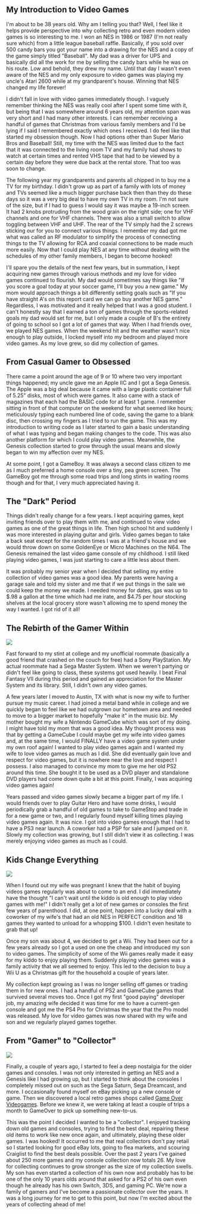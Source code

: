 ## My Introduction to Video Games

I'm about to be 38 years old. Why am I telling you that? Well, I feel like it helps provide perspective into why collecting retro and even modern video games is so interesting to me. I won an NES in 1986 or 1987 (I'm not really sure which) from a little league baseball raffle. Basically, if you sold over 500 candy bars you got your name into a drawing for the NES and a copy of the game simply titled "Baseball". My dad was a driver for UPS and basically did all the work for me by selling the candy bars while he was on his route. Low and behold, they drew my name. Until that day I wasn't even aware of the NES and my only exposure to video games was playing my uncle's Atari 2600 while at my grandparent's house. Winning that NES changed my life forever!

I didn't fall in love with video games immediately though. I vaguely remember thinking the NES was really cool after I spent some time with it, but being that I was somewhere around 6 years old, my attention span was very short and I had many other interests. I can remember receiving a handful of games that Christmas from various family members and I'd be lying if I said I remembered exactly which ones I received. I do feel like that started my obsession though. Now I had options other than Super Mario Bros and Baseball! Still, my time with the NES was limited due to the fact that it was connected to the living room TV and my family had shows to watch at certain times and rented VHS tape that had to be viewed by a certain day before they were due back at the rental store. That too was soon to change.

The following year my grandparents and parents all chipped in to buy me a TV for my birthday. I didn't grow up as part of a family with lots of money and TVs seemed like a much bigger purchase back then than they do these days so it was a very big deal to have my own TV in my room. I'm not sure of the size, but if I had to guess I would say it was maybe a 19-inch screen. It had 2 knobs protruding from the wood grain on the right side; one for VHF channels and one for VHF channels. There was also a small switch to allow toggling between VHF and UHF. The rear of the TV simply had the 2 screws sticking our for you to connect various things. I remember my dad got me what was called an RF modulator to simplify the process of connecting things to the TV allowing for RCA and coaxial connections to be made much more easily. Now that I could play NES at any time without dealing with the schedules of my other family members, I began to become hooked!

I'll spare you the details of the next few years, but in summation, I kept acquiring new games through various methods and my love for video games continued to flourish. My dad would sometimes say things like "If you score a goal today at your soccer game, I'll buy you a new game." My mom would approach things a bit differently setting goals such as "If you have straight A's on this report card we can go buy another NES game." Regardless, I was motivated and it really helped that I was a good student. I can't honestly say that I earned a ton of games through the sports-related goals my dad would set for me, but I only made a couple of B's the entirety of going to school so I got a lot of games that way. When I had friends over, we played NES games. When the weekend hit and the weather wasn't nice enough to play outside, I locked myself into my bedroom and played more video games. As my love grew, so did my collection of games.

## From Casual Gamer to Obsessed

There came a point around the age of 9 or 10 where two very important things happened; my uncle gave me an Apple IIC and I got a Sega Genesis. The Apple was a big deal because it came with a large plastic container full of 5.25" disks, most of which were games. It also came with a stack of magazines that each had the BASIC code for at least 1 game. I remember sitting in front of that computer on the weekend for what seemed like hours; meticulously typing each numbered line of code, saving the game to a blank disc, then crossing my fingers as I tried to run the game. This was my introduction to writing code as I later started to gain a basic understanding of what I was typing and began making changes to the code. This was also another platform for which I could play video games. Meanwhile, the Genesis collection started to grow through the usual means and slowly began to win my affection over my NES.

At some point, I got a GameBoy. It was always a second class citizen to me as I much preferred a home console over a tiny, pea green screen. The GameBoy got me through some road trips and long stints in waiting rooms though and for that, I very much appreciated having it.

## The "Dark" Period

Things didn't really change for a few years. I kept acquiring games, kept inviting friends over to play them with me, and continued to view video games as one of the great things in life. Then high school hit and suddenly I was more interested in playing guitar and girls. Video games began to take a back seat except for the random times I was at a friend's house and we would throw down on some GoldenEye or Micro Machines on the N64. The Genesis remained the last video game console of my childhood. I still liked playing video games, I was just starting to care a little less about them.

It was probably my senior year when I decided that selling my entire collection of video games was a good idea. My parents were having a garage sale and told my sister and me that if we put things in the sale we could keep the money we made. I needed money for dates, gas was up to $.98 a gallon at the time which had me irate, and $4.75 per hour stocking shelves at the local grocery store wasn't allowing me to spend money the way I wanted. I got rid of it all!

## The Rebirth of the Gamer Within

<div class="image-container">
  <img src="/images/blog.gaming/RGB_deblurred_N64.jpg">
</div>

Fast forward to my stint at college and my unofficial roommate (basically a good friend that crashed on the couch for free) had a Sony PlayStation. My actual roommate had a Sega Master System. When we weren't partying or didn't feel like going to class, these systems got used heavily. I beat Final Fantasy VII during this period and gained an appreciation for the Master System and its library. Still, I didn't own any video games.

A few years later I moved to Austin, TX with what is now my wife to further pursue my music career. I had joined a metal band while in college and we quickly began to feel like we had outgrown our hometown area and needed to move to a bigger market to hopefully "make it" in the music biz. My mother bought my wife a Nintendo GameCube which was sort of my doing. I might have told my mom that was a good idea. My thought process was that by getting a GameCube I could maybe get my wife into video games and, at the same time, I would FINALLY have a video game system under my own roof again! I wanted to play video games again and I wanted my wife to love video games as much as I did. She did eventually gain love and respect for video games, but it is nowhere near the love and respect I possess. I also managed to convince my mom to give me her old PS2 around this time. She bought it to be used as a DVD player and standalone DVD players had come down quite a bit at this point. Finally, I was acquiring video games again!

Years passed and video games slowly became a bigger part of my life. I would friends over to play Guitar Hero and have some drinks, I would periodically grab a handful of old games to take to GameStop and trade in for a new game or two, and I regularly found myself killing times playing video games again. It was nice. I got into video games enough that I had to have a PS3 near launch. A coworker had a PSP for sale and I jumped on it. Slowly my collection was growing, but I still didn't view it as collecting. I was merely enjoying video games as much as I could.

## Kids Change Everything

<div class="image-container">
  <img src="/images/blog/gaming/early_collection.jpg">
</div>

When I found out my wife was pregnant I knew that the habit of buying videos games regularly was about to come to an end. I did immediately have the thought "I can't wait until the kiddo is old enough to play video games with me!" I didn't really get a lot of new games or consoles the first few years of parenthood. I did, at one point, happen into a lucky deal with a coworker of my wife's that had an old NES in PERFECT condition and 18 games they wanted to unload for a whopping $100. I didn't even hesitate to grab that up!

Once my son was about 4, we decided to get a Wii. They had been out for a few years already so I got a used on one the cheap and introduced my son to video games. The simplicity of some of the Wii games really made it easy for my kiddo to enjoy playing them. Suddenly playing video games was a family activity that we all seemed to enjoy. This led to the decision to buy a Wii U as a Christmas gift for the household a couple of years later.

My collection kept growing as I was no longer selling off games or trading them in for new ones. I had a handful of PS2 and GameCube games that survived several moves too. Once I got my first "good paying" developer job, my amazing wife decided it was time for me to have a current-gen console and got me the PS4 Pro for Christmas the year that the Pro model was released. My love for video games was now shared with my wife and son and we regularly played games together.

## From "Gamer" to "Collector"

<div class="image-container">
  <img src="/images/blog/gaming/early_2019_collection.jpg">
</div>

Finally, a couple of years ago, I started to feel a deep nostalgia for the older games and consoles. I was not only interested in getting an NES and a Genesis like I had growing up, but I started to think about the consoles I completely missed out on such as the Sega Saturn, Sega Dreamcast, and more. I occasionally found myself on eBay picking up a new console or game. Then we discovered a local retro games shops called [Game Over Videogames](https://gameovervideogames.com/). Before we knew it, we were taking at least a couple of trips a month to GameOver to pick up something new-to-us.

This was the point I decided I wanted to be a "collector". I enjoyed tracking down old games and consoles, trying to find the best deal, repairing these old items to work like new once again, and ultimately, playing these older games. I was hooked! It occurred to me that real collectors don't pay retail so I started looking for good eBay lots, going to flea markets, and scouring Craiglist to find the best deals possible. Over the past 2 years I've gained about 250 more games and my console collection now totals 26. My love for collecting continues to grow stronger as the size of my collection swells. My son has even started a collection of his own now and probably has to be one of the only 10 years olds around that asked for a PS2 of his own even though he already has his own Switch, 3DS, and gaming PC. We're now a family of gamers and I've become a passionate collector over the years. It was a long journey for me to get to this point, but now I'm excited about the years of collecting ahead of me!

